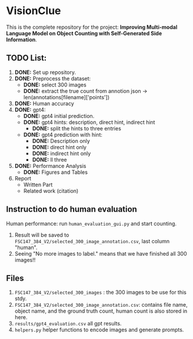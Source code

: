 # VisionClue

This is the complete repository for the project: **Improving Multi-modal Language Model on Object Counting with Self-Generated Side Information**.



## TODO List:
1. **DONE:** Set up repository.
2. **DONE:** Preprocess the dataset: 
    - **DONE:** select 300 images
    - **DONE:** extract the true count from annotion json -> len(annotations[filename]['points'])
3. **DONE:** Human accuracy
4. **DONE:** gpt4: 
    - **DONE:** gpt4 initial prediction.
    - **DONE:** gpt4 hints: description, direct hint, indirect hint
        - **DONE:** split the hints to three entries
    - **DONE:** gpt4 prediction with hint:
        - **DONE:** Description only
        - **DONE:** direct hint only
        - **DONE:** indirect hint only
        - **DONE:** ll three
5. **DONE:** Performance Analysis
    - **DONE:** Figures and Tables
6. Report
    - Written Part
    - Related work (citation)



## Instruction to do human evaluation
Human performance: run `human_evaluation_gui.py` and start counting. 
1. Result will be saved to `FSC147_384_V2/selected_300_image_annotation.csv`, last column "human".
2. Seeing "No more images to label." means that we have finished all 300 images!!

## Files
1. `FSC147_384_V2/selected_300_images` : the 300 images to be use for this stdy.
2. `FSC147_384_V2/selected_300_image_annotation.csv`: contains file name, object name, and the ground truth count, human count is also stored in here.
3. `results/gpt4_evaluation.csv` all gpt results.
4. `helpers.py` helper functions to encode images and generate prompts.